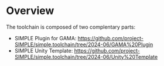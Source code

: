 # Overview

The toolchain is composed of two complentary parts: 
   - SIMPLE Plugin for GAMA: https://github.com/project-SIMPLE/simple.toolchain/tree/2024-06/GAMA%20Plugin
   - SIMPLE Unity Template: https://github.com/project-SIMPLE/simple.toolchain/tree/2024-06/Unity%20Template
